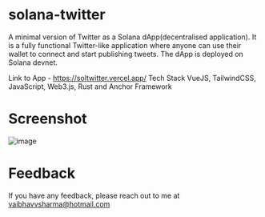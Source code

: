 # solana-twitter
A minimal version of Twitter as a Solana dApp(decentralised application). It is a fully functional Twitter-like application where anyone can use their wallet to connect and start publishing tweets. The dApp is deployed on Solana devnet.

Link to App - https://soltwitter.vercel.app/
Tech Stack
VueJS, TailwindCSS, JavaScript, Web3.js, Rust and Anchor Framework 

# Screenshot
![image](https://github.com/vaibhavvsharma/solana-twitter/assets/35368146/a4281fde-da91-4156-b562-af29615f917d)

# Feedback
If you have any feedback, please reach out to me at vaibhavvsharma@hotmail.com
